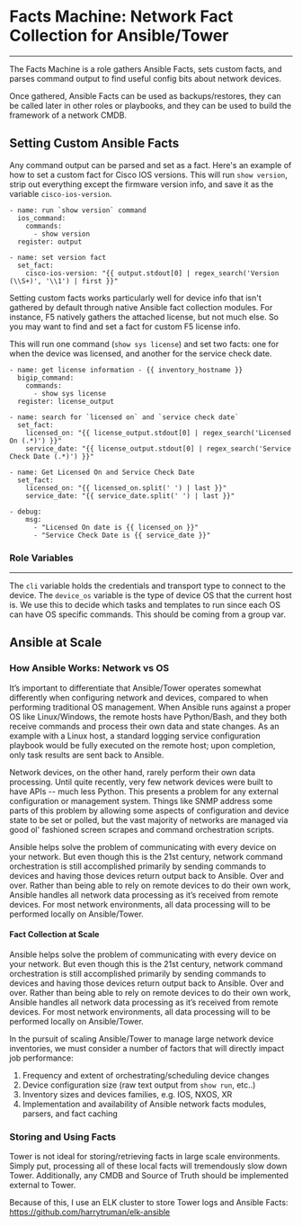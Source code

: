 # Facts Machine: Network Fact Collection for Ansible/Tower
-------------

The Facts Machine is a role gathers Ansible Facts, sets custom facts, and parses command output to find useful config bits about network devices.

Once gathered, Ansible Facts can be used as backups/restores, they can be called later in other roles or playbooks, and they can be used to build the framework of a network CMDB.

## Setting Custom Ansible Facts

Any command output can be parsed and set as a fact. Here's an example of how to set a custom fact for Cisco IOS versions. This will run `show version`, strip out everything except the firmware version info, and save it as the variable `cisco-ios-version`.

```
- name: run `show version` command
  ios_command:
    commands:
      - show version
  register: output

- name: set version fact
  set_fact:
    cisco-ios-version: "{{ output.stdout[0] | regex_search('Version (\\S+)', '\\1') | first }}"
```

Setting custom facts works particularly well for device info that isn't gathered by default through native Ansible fact collection modules. For instance, F5 natively gathers the attached license, but not much else. So you may want to find and set a fact for custom F5 license info.

This will run one command (`show sys license`) and set two facts: one for when the device was licensed, and another for the service check date. 

```
- name: get license information - {{ inventory_hostname }}
  bigip_command:
    commands:
      - show sys license
  register: license_output

- name: search for `licensed on` and `service check date`
  set_fact:
    licensed_on: "{{ license_output.stdout[0] | regex_search('Licensed On (.*)') }}"
    service_date: "{{ license_output.stdout[0] | regex_search('Service Check Date (.*)') }}"

- name: Get Licensed On and Service Check Date
  set_fact:
    licensed_on: "{{ licensed_on.split(' ') | last }}"
    service_date: "{{ service_date.split(' ') | last }}"

- debug:
    msg:
      - "Licensed On date is {{ licensed_on }}"
      - "Service Check Date is {{ service_date }}"
```


### Role Variables
--------------

The `cli` variable holds the credentials and transport type to connect to the device.
The `device_os` variable is the type of device OS that the current host is. We use this to decide which tasks and templates to run since each OS can have OS specific commands. This should be coming from a group var.


## Ansible at Scale

### How Ansible Works: Network vs OS

It’s important to differentiate that Ansible/Tower operates somewhat differently when configuring network and devices, compared to when performing traditional OS management. When Ansible runs against a proper OS like Linux/Windows, the remote hosts have Python/Bash, and they both receive commands and process their own data and state changes. As an example with a Linux host, a standard logging service configuration playbook would be fully executed on the remote host; upon completion, only task results are sent back to Ansible.

Network devices, on the other hand, rarely perform their own data processing. Until quite recently, very few network devices were built to have APIs -- much less Python. This presents a problem for any external configuration or management system. Things like SNMP address some parts of this problem by allowing some aspects of configuration and device state to be set or polled, but the vast majority of networks are managed via good ol' fashioned screen scrapes and command orchestration scripts.

Ansible helps solve the problem of communicating with every device on your network. But even though this is the 21st century, network command orchestration is still accomplished primarily by sending commands to devices and having those devices return output back to Ansible. Over and over. Rather than being able to rely on remote devices to do their own work, Ansible handles all network data processing as it’s received from remote devices. For most network environments, all data processing will to be performed locally on Ansible/Tower. 

#### Fact Collection at Scale

Ansible helps solve the problem of communicating with every device on your network. But even though this is the 21st century, network command orchestration is still accomplished primarily by sending commands to devices and having those devices return output back to Ansible. Over and over. Rather than being able to rely on remote devices to do their own work, Ansible handles all network data processing as it’s received from remote devices. For most network environments, all data processing will to be performed locally on Ansible/Tower. 

In the pursuit of scaling Ansible/Tower to manage large network device inventories, we must consider a number of factors that will directly impact job performance:

  1. Frequency and extent of orchestrating/scheduling device changes
  2. Device configuration size (raw text output from `show run`, etc..)
  3. Inventory sizes and devices families, e.g. IOS, NXOS, XR
  4. Implementation and availability of Ansible network facts modules, parsers, and fact caching

### Storing and Using Facts

Tower is not ideal for storing/retrieving facts in large scale environments. Simply put, processing all of these local facts will tremendously slow down Tower. Additionally, any CMDB and Source of Truth should be implemented external to Tower.

Because of this, I use an ELK cluster to store Tower logs and Ansible Facts:
https://github.com/harrytruman/elk-ansible
